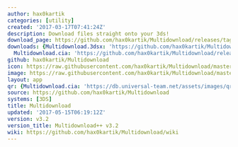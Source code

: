 ```yaml
---
author: hax0kartik
categories: [utility]
created: '2017-03-17T07:41:24Z'
description: Download files straight onto your 3ds!
download_page: https://github.com/hax0kartik/Multidownload/releases/tag/v3.2
downloads: {Multidownload.3dsx: 'https://github.com/hax0kartik/Multidownload/releases/download/v3.2/Multidownload.3dsx',
  Multidownload.cia: 'https://github.com/hax0kartik/Multidownload/releases/download/v3.2/Multidownload.cia'}
github: hax0kartik/Multidownload
icon: https://raw.githubusercontent.com/hax0kartik/Multidownload/master/resources/icon.png
image: https://raw.githubusercontent.com/hax0kartik/Multidownload/master/resources/banner.png
layout: app
qr: {Multidownload.cia: 'https://db.universal-team.net/assets/images/qr/multidownload.cia.png'}
source: https://github.com/hax0kartik/Multidownload
systems: [3DS]
title: Multidownload
updated: '2017-05-15T06:19:12Z'
version: v3.2
version_title: Multidownload++ v3.2
wiki: https://github.com/hax0kartik/Multidownload/wiki
---
```

